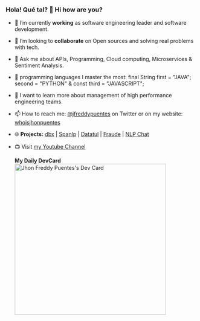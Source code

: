 ### Hola! Qué tal? 👋 Hi how are you?

<!--
**jfreddypuentes/jfreddypuentes** is a ✨ _special_ ✨ repository because its `README.md` (this file) appears on your GitHub profile.

Here are some ideas to get you started:

- 🔭 I’m currently working on ...
- 🌱 I’m currently learning ...
- 👯 I’m looking to collaborate on ...
- 🤔 I’m looking for help with ...
- 💬 Ask me about ...
- 📫 How to reach me: ...
- 😄 Pronouns: ...
- ⚡ Fun fact: ...
-->

- 🔭 I’m currently **working** as software engineering leader and software development.
- 👯 I’m looking to **collaborate** on Open sources and solving real problems with tech.
- 💬 Ask me about APIs, Programming, Cloud computing, Microservices & Sentiment Analysis.
- 💬 programming languages I master the most: final String first = "JAVA";  second = "PYTHON" & const third = "JAVASCRIPT";
- 🤔 I want to learn more about management of high performance engineering teams. 
- 📫 How to reach me: [@jfreddypuentes](https://twitter.com/jfreddypuentes) on Twitter or on my website: [whoisjhonpuentes](https://whoisjhonpuentes.web.app/)

- 🌐  **Projects:** [dbx](https://github.com/jfreddypuentes/dbx) | [Spanlp](https://pypi.org/project/spanlp/) | [Datatul](http://www.datatul.com) | [Fraude](http://fraude-720ad.firebaseapp.com) | [NLP Chat](https://nlpchat.web.app/)

- 📺 Visit [my Youtube Channel](https://www.youtube.com/channel/UCeQ2LduKNIZ7k3ndXvffuDw)

  <strong>My Daily DevCard</strong></br>
  <a href="https://app.daily.dev/jfreddypuentes">
    <img src="https://api.daily.dev/devcards/2c948225c0e54911b987aa24cd527ac7.png?r=o08" width="400" alt="Jhon Freddy Puentes's Dev Card" align="center"/>
  </a>

